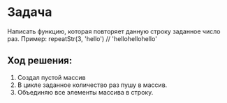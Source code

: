 # Задача
Написать функцию, которая повторяет данную строку заданное число раз.
Пример: 
repeatStr(3, 'hello') // 'hellohellohello'


## Ход решения:
1. Создал пустой массив
2. В цикле заданное количество раз пушу в массив.
3. Объединяю все элементы массива в строку.